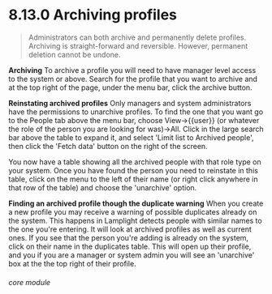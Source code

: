 # 8.13.0    Archiving profiles

>Administrators can both archive and permanently delete profiles. Archiving is straight-forward and reversible. However, permanent deletion cannot be undone.

**Archiving**
 To archive a profile you will need to have manager level access to the system or above. Search for the profile that you want to archive and at the top right of the page, under the menu bar, click the archive button.  

**Reinstating archived profiles**
Only managers and system administrators have the permissions to unarchive profiles.
To find the one that you want go to the People tab above the menu bar, choose View->{{user}} (or whatever the role of the person you are looking for was)->All. Click in the large search bar above the table to expand it, and select 'Limit list to Archived people', then click the 'Fetch data' button on the right of the screen. 

You now have a table showing all the archived people with that role type on your system. Once you have found the person you need to reinstate in this table, click on the menu to the left of their name (or right click anywhere in that row of the table) and choose the 'unarchive' option.


__Finding an archived profile though the duplicate warning__
When you create a new profile you may receive a warning of possible duplicates already on the system. This happens in Lamplight detects people with similar names to the one you're entering. It will look at archived profiles as well as current ones. If you see that the person you're adding is already on the system, click on their name in the duplicates table. This will open up their profile, and you if you are a manager or system admin you will see an 'unarchive' box at the the top right of their profile. 


###### core module

